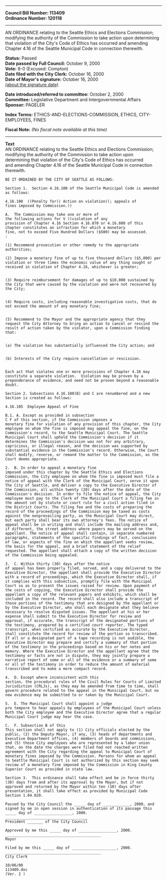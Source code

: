 * * * * *  
  
**Council Bill Number: [](#h0)[](#h2)113409**   
**Ordinance Number: 120118**  
  
* * * * *  
  
AN ORDINANCE relating to the Seattle Ethics and Elections Commission; modifying the authority of the Commission to take action upon determining that violation of the City's Code of Ethics has occurred and amending Chapter 4.16 of the Seattle Municipal Code in connection therewith.  
  
**Status:** Passed   
**Date passed by Full Council:** October 9, 2000   
**Vote:** 8-0 (Excused: Compton)   
**Date filed with the City Clerk:** October 16, 2000   
**Date of Mayor's signature:** October 16, 2000   
[(about the signature date)](/~public/approvaldate.htm)   
  
  
**Date introduced/referred to committee:** October 2, 2000   
**Committee:** Legislative Department and Intergovernmental Affairs   
**Sponsor:** PAGELER   
  
**Index Terms:** ETHICS-AND-ELECTIONS-COMMISSION, ETHICS, CITY-EMPLOYEES, FINES  
  
**Fiscal Note:** *(No fiscal note available at this time)*  
  
* * * * *  
  
**Text**  
    AN ORDINANCE  relating to the Seattle Ethics and Elections Commission;  
    modifying the authority of the Commission to take action upon  
    determining that violation of the City's Code of Ethics has occurred  
    and amending Chapter 4.16 of the Seattle Municipal Code in connection  
    therewith.  
  
    BE IT ORDAINED BY THE CITY OF SEATTLE AS FOLLOWS:  
  
    Section 1.  Section 4.16.100 of the Seattle Municipal Code is amended  
    as follows:  
  
    4.16.100  ((Penalty for)) Action on violation((; appeals of  
    fines imposed by Commission.))  
  
    A.  The Commission may take one or more of  
    the following actions for V ))violation of any  
    provision of Chapter 4.16 Section 4.16.070 or 4.16.080 of this  
    chapter constitutes an infraction for which a monetary  
    fine, not to exceed Five Hundred Dollars ($500) may be assessed.  
    :  
  
    (1) Recommend prosecution or other remedy to the appropriate  
    authorities;   
  
    (2) Impose a monetary fine of up to five thousand dollars ($5,000) per  
    violation or three times the economic value of any thing sought or  
    received in violation of Chapter 4.16, whichever is greater;  
  
  
    (3) Require reimbursement for damages of up to $10,000 sustained by  
    the City that were caused by the violation and were not recovered by  
    the City;  
  
  
    (4) Require costs, including reasonable investigative costs, that do  
    not exceed the amount of any monetary fine;  
  
  
    (5) Recommend to the Mayor and the appropriate agency that they  
    request the City Attorney to bring an action to cancel or rescind the  
    result of action taken by the violator, upon a Commission finding  
    that:  
  
  
    (a) The violation has substantially influenced the City action; and  
  
  
    (b) Interests of the City require cancellation or rescission.  
  
  
    Each act that violates one or more provisions of Chapter 4.16 may  
    constitute a separate violation.  Violation may be proven by a  
    preponderance of evidence, and need not be proven beyond a reasonable  
    doubt.  
  
    Section 2. Subsections 4.16.100(B) and C are renumbered and a new  
    Section is created as follows:  
  
    4.16.105  Employee Appeal of Fine  
  
    B.1. A. Except as provided in subsection   
    C F of this section, if the Commission imposes a  
    monetary fine for violation of any provision of this chapter, the City  
    employee on whom the fine is imposed may appeal the fine, on the  
    Commission's record, to the Seattle Municipal Court. The Seattle  
    Municipal Court shall uphold the Commission's decision if it  
    determines the Commission's decision was not for any arbitrary,  
    capricious, or illegal reason, and the decision was supported by  
    substantial evidence in the Commission's record. Otherwise, the Court  
    shall modify, reverse, or remand the matter to the Commission, as the  
    Court deems appropriate.  
  
    2.  B. In order to appeal a monetary fine  
    imposed under this chapter by the Seattle Ethics and Elections  
    Commission, the City employee on whom the fine is imposed must file a  
    notice of appeal with the Clerk of the Municipal Court, serve it upon  
    The City of Seattle, and deliver a copy to the Executive Director of  
    the Commission, all within twenty (20) days after the date of the  
    Commission's decision. In order to file the notice of appeal, the City  
    employee must pay to the Clerk of the Municipal Court a filing fee in  
    the amount set by statute or court rule for a civil action filed in  
    the District Courts. The filing fee and the costs of preparing the  
    record of the proceedings of the Commission may be taxed as costs  
    against the nonprevailing party, as the Municipal Court may direct,  
    but each party shall bear its own attorney's fees. The notice of  
    appeal shall be in writing and shall include the mailing address and,  
    if different, the street address where papers may be served on the  
    appellant. The notice of appeal shall contain, in separate numbered  
    paragraphs, statements of the specific findings of fact, conclusions  
    of law, or aspects of the fine on which the appellant seeks review,  
    the basis for the appeal, and a brief statement of the relief  
    requested. The appellant shall attach a copy of the written decision  
    of the Commission being appealed.  
  
    3.  C. Within thirty (30) days after the notice  
    of appeal has been properly filed, served, and a copy delivered to the  
    Executive Director, the appellant shall provide the Executive Director  
    with a record of proceedings, which the Executive Director shall, if  
    it complies with this subsection, promptly file with the Municipal  
    Court so as to present the issues raised for review. Upon payment of  
    the costs of copying, the Executive Director shall provide the  
    appellant a copy of the relevant papers and exhibits, which shall be  
    included in the record. The record shall also include a transcript of  
    those portions of the testimony that are designed by the appellant or  
    by the Executive Director, who shall each designate what they believe  
    necessary to resolve disputed issues. The appellant at his or her  
    expense shall submit to the Executive Director for review and  
    approval, if accurate, the transcript of the designated portions of  
    the testimony, prepared by a certified court reporter. The typed  
    transcript, when certified as accurate by the Executive Director,  
    shall constitute the record for review of the portion so transcribed.  
    If all or a designated part of a tape recording is not audible, the  
    Executive Director may prepare and certify a summary of that portion  
    of the testimony in the proceedings based on his or her notes and  
    memory. Where the Executive Director and the appellant agree that the  
    testimony or facts are not in dispute, they may jointly prepare a  
    narrative report of some or all of the evidence or a summary of some  
    or all of the testimony in order to reduce the amount of material  
    transcribed and to make a more compact record.  
  
    4.  D. Except where inconsistent with this  
    section, the procedural rules of the Civil Rules for Courts of Limited  
    Jurisdiction (CRLJs), as they may be amended from time to time, shall  
    govern procedure related to the appeal in the Municipal Court, but no  
    new evidence may be submitted to or taken by the Municipal Court.  
  
    5.  E. The Municipal Court shall appoint a judge  
    pro tempore to hear appeals by employees of the Municipal Court unless  
    both the City employee and the Executive Director agree that a regular  
    Municipal Court judge may hear the case.  
  
    C.  F. Subsection B of this   
    This section shall not apply to (1) City officials elected by the  
    public, (2) the Deputy Mayor, if any, (3) heads of departments and  
    Executive Department offices, (4) members of boards and commissions,  
    and (5) those City employees who are represented by a labor union  
    that, on the date the charges were filed had not reached written  
    agreement with the City regarding the appeal to Municipal Court of  
    monetary fines imposed by the Commission. Persons for whom an appeal  
    to Seattle Municipal Court is not authorized by this section may seek  
    review of a monetary fine imposed by the Commission in King County  
    Superior Court as provided in state law.  
  
    Section 3.  This ordinance shall take effect and be in force thirty  
    (30) days from and after its approval by the Mayor, but if not  
    approved and returned by the Mayor within ten (10) days after  
    presentation, it shall take effect as provided by Municipal Code  
    Section 1.04.020.  
  
    Passed by the City Council the _____ day of ____________, 2000, and  
    signed by me in open session in authentication of its passage this  
    _____ day of _________________, 2000.  
    _____________________________________  
    President _______ of the City Council  
  
    Approved by me this _____ day of _________________, 2000.  
    ___________________________________________  
    Mayor  
  
    Filed by me this _____ day of ____________________, 2000.  
    ___________________________________________  
    City Clerk  
  
    10/06/00  
    113409.doc  
    (Ver. 2 )  

